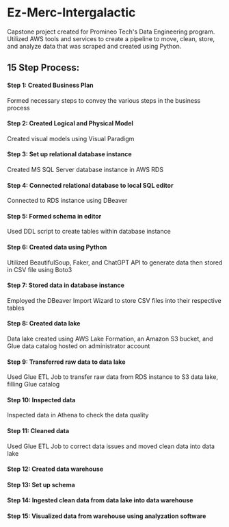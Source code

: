 # Ez-Merc-Intergalactic
Capstone project created for Promineo Tech's Data Engineering program. Utilized AWS tools and services to create a pipeline to move, clean, store, and analyze data that was scraped and created using Python.

## 15 Step Process:
#### Step 1: Created Business Plan
Formed necessary steps to convey the various steps in the business process 
#### Step 2: Created Logical and Physical Model
Created visual models using Visual Paradigm
#### Step 3: Set up relational database instance
Created MS SQL Server database instance in AWS RDS
#### Step 4: Connected relational database to local SQL editor
Connected to RDS instance using DBeaver
#### Step 5: Formed schema in editor
Used DDL script to create tables within database instance
#### Step 6: Created data using Python
Utilized BeautifulSoup, Faker, and ChatGPT API to generate data then stored in CSV file using Boto3
#### Step 7: Stored data in database instance
Employed the DBeaver Import Wizard to store CSV files into their respective tables
#### Step 8: Created data lake
Data lake created using AWS Lake Formation, an Amazon S3 bucket, and Glue data catalog hosted on administrator account
#### Step 9: Transferred raw data to data lake
Used Glue ETL Job to transfer raw data from RDS instance to S3 data lake, filling Glue catalog
#### Step 10: Inspected data
Inspected data in Athena to check the data quality
#### Step 11: Cleaned data
Used Glue ETL Job to correct data issues and moved clean data into data lake
#### Step 12: Created data warehouse

#### Step 13: Set up schema
#### Step 14: Ingested clean data from data lake into data warehouse
#### Step 15: Visualized data from warehouse using analyzation software
